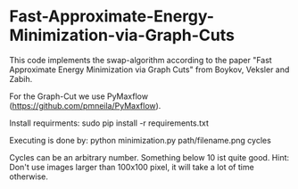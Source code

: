 # Fast-Approximate-Energy-Minimization-via-Graph-Cuts

This code implements the swap-algorithm according to the paper "Fast Approximate Energy Minimization via Graph Cuts" from Boykov, Veksler and Zabih.

For the Graph-Cut we use PyMaxflow (https://github.com/pmneila/PyMaxflow).

Install requirments:
    sudo pip install -r requirements.txt

Executing is done by:
    python minimization.py path/filename.png cycles

Cycles can be an arbitrary number. Something below 10 ist quite good.
Hint: Don't use images larger than 100x100 pixel, it will take a lot of time otherwise.
